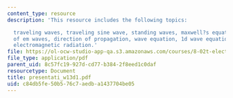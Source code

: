 ```yaml
---
content_type: resource
description: 'This resource includes the following topics:

  traveling waves, traveling sine wave, standing waves, maxwell?s equations, properties
  of em waves, direction of propagation, wave equation, 1d wave equation for e, and
  electromagnetic radiation.'
file: https://ol-ocw-studio-app-qa.s3.amazonaws.com/courses/8-02t-electricity-and-magnetism-spring-2005/c84db5fe50b576c7aedba1437704be05_presentati_w13d1.pdf
file_type: application/pdf
parent_uid: 8c57fc19-927d-cd77-b384-2f8eed1c0daf
resourcetype: Document
title: presentati_w13d1.pdf
uid: c84db5fe-50b5-76c7-aedb-a1437704be05
---
```

